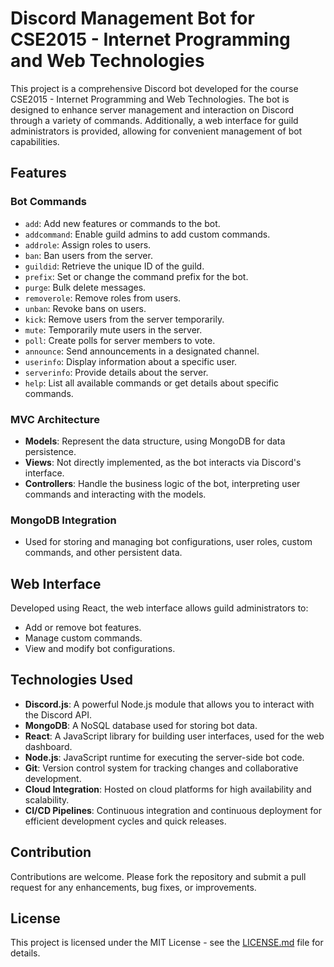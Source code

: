 # Discord Management Bot for CSE2015 - Internet Programming and Web Technologies

This project is a comprehensive Discord bot developed for the course CSE2015 - Internet Programming and Web Technologies. The bot is designed to enhance server management and interaction on Discord through a variety of commands. Additionally, a web interface for guild administrators is provided, allowing for convenient management of bot capabilities.

## Features

### Bot Commands
- `add`: Add new features or commands to the bot.
- `addcommand`: Enable guild admins to add custom commands.
- `addrole`: Assign roles to users.
- `ban`: Ban users from the server.
- `guildid`: Retrieve the unique ID of the guild.
- `prefix`: Set or change the command prefix for the bot.
- `purge`: Bulk delete messages.
- `removerole`: Remove roles from users.
- `unban`: Revoke bans on users.
- `kick`: Remove users from the server temporarily.
- `mute`: Temporarily mute users in the server.
- `poll`: Create polls for server members to vote.
- `announce`: Send announcements in a designated channel.
- `userinfo`: Display information about a specific user.
- `serverinfo`: Provide details about the server.
- `help`: List all available commands or get details about specific commands.

### MVC Architecture
- **Models**: Represent the data structure, using MongoDB for data persistence.
- **Views**: Not directly implemented, as the bot interacts via Discord's interface.
- **Controllers**: Handle the business logic of the bot, interpreting user commands and interacting with the models.

### MongoDB Integration
- Used for storing and managing bot configurations, user roles, custom commands, and other persistent data.

## Web Interface
Developed using React, the web interface allows guild administrators to:
- Add or remove bot features.
- Manage custom commands.
- View and modify bot configurations.


## Technologies Used
- **Discord.js**: A powerful Node.js module that allows you to interact with the Discord API.
- **MongoDB**: A NoSQL database used for storing bot data.
- **React**: A JavaScript library for building user interfaces, used for the web dashboard.
- **Node.js**: JavaScript runtime for executing the server-side bot code.
- **Git**: Version control system for tracking changes and collaborative development.
- **Cloud Integration**: Hosted on cloud platforms for high availability and scalability.
- **CI/CD Pipelines**: Continuous integration and continuous deployment for efficient development cycles and quick releases.

## Contribution
Contributions are welcome. Please fork the repository and submit a pull request for any enhancements, bug fixes, or improvements.

## License
This project is licensed under the MIT License - see the [LICENSE.md](LICENSE.md) file for details.

